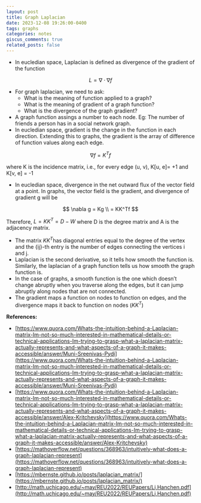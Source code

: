 ```yaml
---
layout: post
title: Graph Laplacian
date: 2023-12-08 19:26:00-0400
tags: graphs
categories: notes
giscus_comments: true
related_posts: false
---
```


- In eucledian space, Laplacian is defined as divergence of the gradient of the function

$$ L = \nabla\cdot \nabla f $$

- For graph laplacian, we need to ask:
    - What is the meaning of function applied to a graph?
    - What is the meaning of gradient of a graph function?
    - What is the divergence of the graph gradient?
- A graph function assings a number to each node. Eg: The number of friends a person has in a social network graph.
- In eucledian space, gradient is the change in the function in each direction. Extending this to graphs, the gradient is the array of difference of function values along each edge.

$$ \nabla f = K^Tf $$

where K is the incidence matrix, i.e., for every edge (u, v), K\[u, e\]= +1 and K\[v, e\] = -1

- In eucledian space, divergence in the net outward flux of the vector field at a point. In graphs, the vector field is the gradient, and divergence of gradient g will be

$$ \nabla g = Kg \\ = KK^Tf $$

Therefore, $L = KK^T = D - W$ where D is the degree matrix and A is the adjacency matrix.

- The matrix $KK^T$has diagonal entries equal to the degree of the vertex and the {ij}-th entry is the number of edges connecting the vertices i and j.
- Laplacian is the second derivative, so it tells how smooth the function is. Similarly, the laplacian of a graph function tells us how smooth the graph function is.
- In the case of graphs, a smooth function is the one which doesn’t change abruptly when you traverse along the edges, but it can jump abruptly along nodes that are not connected.
- The gradient maps a function on nodes to function on edges, and the divergence maps it back to function on nodes ($KK^T$)

**References:**

- [https://www.quora.com/Whats-the-intuition-behind-a-Laplacian-matrix-Im-not-so-much-interested-in-mathematical-details-or-technical-applications-Im-trying-to-grasp-what-a-laplacian-matrix-actually-represents-and-what-aspects-of-a-graph-it-makes-accessible/answer/Muni-Sreenivas-Pydi](https://www.quora.com/Whats-the-intuition-behind-a-Laplacian-matrix-Im-not-so-much-interested-in-mathematical-details-or-technical-applications-Im-trying-to-grasp-what-a-laplacian-matrix-actually-represents-and-what-aspects-of-a-graph-it-makes-accessible/answer/Muni-Sreenivas-Pydi)
- [https://www.quora.com/Whats-the-intuition-behind-a-Laplacian-matrix-Im-not-so-much-interested-in-mathematical-details-or-technical-applications-Im-trying-to-grasp-what-a-laplacian-matrix-actually-represents-and-what-aspects-of-a-graph-it-makes-accessible/answer/Alex-Kritchevsky](https://www.quora.com/Whats-the-intuition-behind-a-Laplacian-matrix-Im-not-so-much-interested-in-mathematical-details-or-technical-applications-Im-trying-to-grasp-what-a-laplacian-matrix-actually-represents-and-what-aspects-of-a-graph-it-makes-accessible/answer/Alex-Kritchevsky)
- [https://mathoverflow.net/questions/368963/intuitively-what-does-a-graph-laplacian-represent](https://mathoverflow.net/questions/368963/intuitively-what-does-a-graph-laplacian-represent)
- [https://mbernste.github.io/posts/laplacian_matrix/](https://mbernste.github.io/posts/laplacian_matrix/)
- [http://math.uchicago.edu/~may/REU2022/REUPapers/Li,Hanchen.pdf](http://math.uchicago.edu/~may/REU2022/REUPapers/Li,Hanchen.pdf)